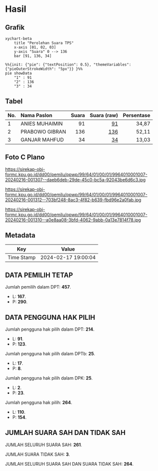 # Hasil

## Grafik

```mermaid
xychart-beta
    title "Perolehan Suara TPS"
    x-axis [01, 02, 03]
    y-axis "Suara" 0 --> 136
    bar [91, 136, 34]
```

```mermaid
%%{init: {"pie": {"textPosition": 0.5}, "themeVariables": {"pieOuterStrokeWidth": "5px"}} }%%
pie showData
    "1" : 91
    "2" : 136
    "3" : 34
```

## Tabel

| No. | Nama Paslon    | Suara | Suara (raw) | Persentase |
|:--- |:-------------- | -----:| -----------:| ----------:|
| 1   | ANIES MUHAIMIN | 91    | [91][p-1]   | 34,87      |
| 2   | PRABOWO GIBRAN | 136   | [136][p-2]  | 52,11      |
| 3   | GANJAR MAHFUD  | 34    | [34][p-3]   | 13,03      |


[p-1]: https://github.com/gigit-pemilu/pemilu-2024-99-luar-negeri/blob/main/pilpres/hitung-suara/sub/99-luar-negeri/sub/64-kuwait-city-kuwait/sub/01-kuwait-city-kuwait/sub/0001-kuwait-city-kuwait/sub/007-tps/sub/paslon-1.txt
[p-2]: https://github.com/gigit-pemilu/pemilu-2024-99-luar-negeri/blob/main/pilpres/hitung-suara/sub/99-luar-negeri/sub/64-kuwait-city-kuwait/sub/01-kuwait-city-kuwait/sub/0001-kuwait-city-kuwait/sub/007-tps/sub/paslon-2.txt
[p-3]: https://github.com/gigit-pemilu/pemilu-2024-99-luar-negeri/blob/main/pilpres/hitung-suara/sub/99-luar-negeri/sub/64-kuwait-city-kuwait/sub/01-kuwait-city-kuwait/sub/0001-kuwait-city-kuwait/sub/007-tps/sub/paslon-3.txt

## Foto C Plano

https://sirekap-obj-formc.kpu.go.id/dd00/pemilu/ppwp/99/64/01/00/01/9964010001007-20240216-001307--daeb6deb-29de-45c0-bc5a-92043be6d6c3.jpg

https://sirekap-obj-formc.kpu.go.id/dd00/pemilu/ppwp/99/64/01/00/01/9964010001007-20240216-001312--703bf248-8ac3-4f82-b639-fbd96e2a0fab.jpg

https://sirekap-obj-formc.kpu.go.id/dd00/pemilu/ppwp/99/64/01/00/01/9964010001007-20240216-001310--a0e8aa08-3bfd-4062-9abb-0a13e7814f78.jpg


## Metadata

| Key        | Value               |
| ---------- | ------------------- |
| Time Stamp | 2024-02-17 19:00:04 |


## DATA PEMILIH TETAP

Jumlah pemilih dalam DPT: **457**.
 * L: **167**.
 * P: **290**.

## DATA PENGGUNA HAK PILIH

Jumlah pengguna hak pilih dalam DPT: **214**.
 * L: **91**.
 * P: **123**.

Jumlah pengguna hak pilih dalam DPTb: **25**.
 * L: **17**.
 * P: **8**.

Jumlah pengguna hak pilih dalam DPK: **25**.
 * L: **2**.
 * P: **23**.

Jumlah pengguna hak pilih: **264**.
 * L: **110**.
 * P: **154**.

## JUMLAH SUARA SAH DAN TIDAK SAH

JUMLAH SELURUH SUARA SAH: **261**.

JUMLAH SUARA TIDAK SAH: **3**.

JUMLAH SELURUH SUARA SAH DAN SUARA TIDAK SAH: **264**.


